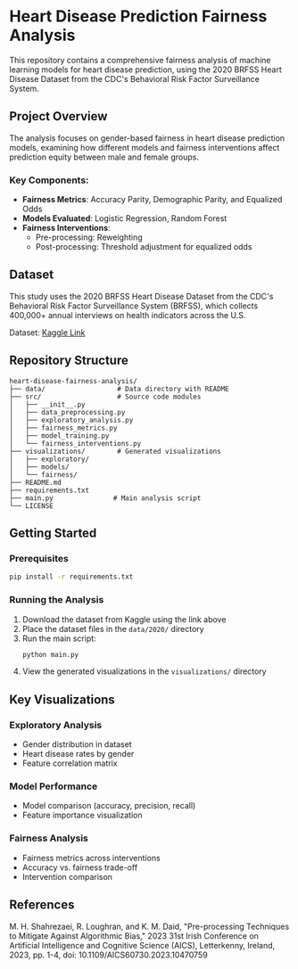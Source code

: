 # Heart Disease Prediction Fairness Analysis

This repository contains a comprehensive fairness analysis of machine learning models for heart disease prediction, using the 2020 BRFSS Heart Disease Dataset from the CDC's Behavioral Risk Factor Surveillance System.

## Project Overview

The analysis focuses on gender-based fairness in heart disease prediction models, examining how different models and fairness interventions affect prediction equity between male and female groups.

### Key Components:
- **Fairness Metrics**: Accuracy Parity, Demographic Parity, and Equalized Odds
- **Models Evaluated**: Logistic Regression, Random Forest
- **Fairness Interventions**: 
  - Pre-processing: Reweighting
  - Post-processing: Threshold adjustment for equalized odds

## Dataset

This study uses the 2020 BRFSS Heart Disease Dataset from the CDC's Behavioral Risk Factor Surveillance System (BRFSS), which collects 400,000+ annual interviews on health indicators across the U.S.

Dataset: [Kaggle Link](https://www.kaggle.com/datasets/kamilpytlak/personal-key-indicators-of-heart-disease/data)

## Repository Structure

```
heart-disease-fairness-analysis/
├── data/                  # Data directory with README
├── src/                   # Source code modules
│   ├── __init__.py
│   ├── data_preprocessing.py
│   ├── exploratory_analysis.py
│   ├── fairness_metrics.py
│   ├── model_training.py
│   └── fairness_interventions.py
├── visualizations/        # Generated visualizations
│   ├── exploratory/
│   ├── models/
│   └── fairness/
├── README.md
├── requirements.txt
├── main.py               # Main analysis script
└── LICENSE
```

## Getting Started

### Prerequisites
```bash
pip install -r requirements.txt
```

### Running the Analysis
1. Download the dataset from Kaggle using the link above
2. Place the dataset files in the `data/2020/` directory
3. Run the main script:
   ```bash
   python main.py
   ```
4. View the generated visualizations in the `visualizations/` directory

## Key Visualizations

### Exploratory Analysis
- Gender distribution in dataset
- Heart disease rates by gender
- Feature correlation matrix

### Model Performance
- Model comparison (accuracy, precision, recall)
- Feature importance visualization

### Fairness Analysis
- Fairness metrics across interventions
- Accuracy vs. fairness trade-off
- Intervention comparison

## References

M. H. Shahrezaei, R. Loughran, and K. M. Daid, "Pre-processing Techniques to Mitigate Against Algorithmic Bias," 2023 31st Irish Conference on Artificial Intelligence and Cognitive Science (AICS), Letterkenny, Ireland, 2023, pp. 1-4, doi: 10.1109/AICS60730.2023.10470759